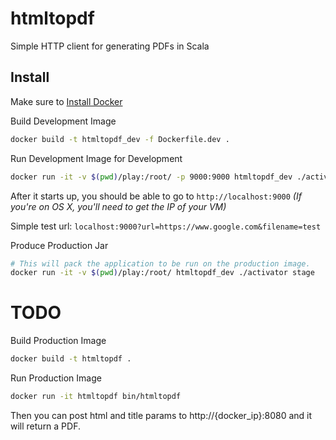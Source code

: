 # htmltopdf

Simple HTTP client for generating PDFs in Scala


## Install

Make sure to [Install Docker](https://docs.docker.com/installation/)

Build Development Image
```bash
docker build -t htmltopdf_dev -f Dockerfile.dev .
```

Run Development Image for Development
```bash
docker run -it -v $(pwd)/play:/root/ -p 9000:9000 htmltopdf_dev ./activator ~run
```
After it starts up, you should be able to go to ``http://localhost:9000``
_(If you're on OS X, you'll need to get the IP of your VM)_

Simple test url: ``localhost:9000?url=https://www.google.com&filename=test``


Produce Production Jar
```bash
# This will pack the application to be run on the production image.
docker run -it -v $(pwd)/play:/root/ htmltopdf_dev ./activator stage
```

# TODO
Build Production Image
```bash
docker build -t htmltopdf .
```

Run Production Image
```bash
docker run -it htmltopdf bin/htmltopdf
```

Then you can post html and title params to http://{docker_ip}:8080 and it will return a PDF.
